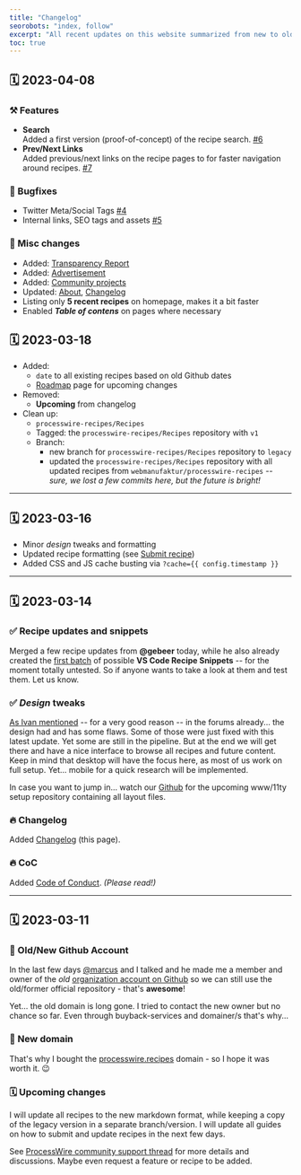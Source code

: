 ```yaml
---
title: "Changelog"
seorobots: "index, follow"
excerpt: "All recent updates on this website summarized from new to old. In case you missed an announcement or release notification."
toc: true
---
```


## 🗓️ 2023-04-08

### ⚒️ Features

- **Search**<br>Added a first version (proof-of-concept) of the recipe search. [#6](https://github.com/webmanufaktur/processwire-recipes/issues/6)
- **Prev/Next Links**<br>Added previous/next links on the recipe pages to for faster navigation around recipes. [#7](https://github.com/webmanufaktur/processwire-recipes/issues/7)

### 🐛 Bugfixes

- Twitter Meta/Social Tags [#4](https://github.com/webmanufaktur/processwire-recipes/issues/4)
- Internal links, SEO tags and assets [#5](https://github.com/webmanufaktur/processwire-recipes/issues/5)

### 🍕 Misc changes

- Added: [Transparency Report](/transparency/)
- Added: [Advertisement](/advertisement/)
- Added: [Community projects](/community/)
- Updated: [About](/about/), [Changelog](/changelog/)
- Listing only **5 recent recipes** on homepage, makes it a bit faster
- Enabled _**Table of contens**_ on pages where necessary

## 🗓️ 2023-03-18

- Added:
  - `date` to all existing recipes based on old Github dates
  - [Roadmap](/roadmap/) page for upcoming changes
- Removed:
  - **Upcoming** from changelog
- Clean up:
  - `processwire-recipes/Recipes`
  - Tagged: the `processwire-recipes/Recipes` repository with `v1`
  - Branch:
    - new branch for `processwire-recipes/Recipes` repository to `legacy`
    - updated the `processwire-recipes/Recipes` repository with all updated recipes from `webmanufaktur/processwire-recipes` -- _sure, we lost a few commits here, but the future is bright!_

---

## 🗓️ 2023-03-16

- Minor _design_ tweaks and formatting
- Updated recipe formatting (see [Submit recipe](/submit-recipe/))
- Added CSS and JS cache busting via `?cache={{ config.timestamp }}`

---

## 🗓️ 2023-03-14

### ✅ Recipe updates and snippets

Merged a few recipe updates from **@gebeer** today, while he also already created the [first batch](https://github.com/webmanufaktur/processwire-recipes/pull/1) of possible **VS Code Recipe Snippets** -- for the moment totally untested. So if anyone wants to take a look at them and test them. Let us know.

### ✅ _Design_ tweaks

[As Ivan mentioned](https://processwire.com/talk/topic/7572-processwire-recipes/page/4/#comment-231355) -- for a very good reason -- in the forums already... the design had and has some flaws. Some of those were just fixed with this latest update. Yet some are still in the pipeline. But at the end we will get there and have a nice interface to browse all recipes and future content. Keep in mind that desktop will have the focus here, as most of us work on full setup. Yet... mobile for a quick research will be implemented.

In case you want to jump in... watch our [Github](https://github.com/processwire-recipes/) for the upcoming www/11ty setup repository containing all layout files.

### 🔥 Changelog

Added [Changelog](/changelog/) (this page).

### 🔥 CoC

Added [Code of Conduct](/code-of-conduct/). _(Please read!)_

---

## 🗓️ 2023-03-11

### 💯 Old/New Github Account

In the last few days [@marcus](https://processwire.com/talk/profile/912-marcus/) and I talked and he made me a member and owner of the _old_ [organization account on Github](https://github.com/processwire-recipes/) so we can still use the old/former official repository - that's **awesome**!

Yet... the old domain is long gone. I tried to contact the new owner but no chance so far. Even through buyback-services and domainer/s that's why...

### 💯 New domain

That's why I bought the [processwire.recipes](https://processwire.recipes/) domain - so I hope it was worth it. 😉

### 🗓️ Upcoming changes

I will update all recipes to the new markdown format, while keeping a copy of the legacy version in a separate branch/version. I will update all guides on how to submit and update recipes in the next few days.

See [ProcessWire community support thread](https://processwire.com/talk/topic/7572-processwire-recipes/page/3/#comment-231247) for more details and discussions. Maybe even request a feature or recipe to be added.
